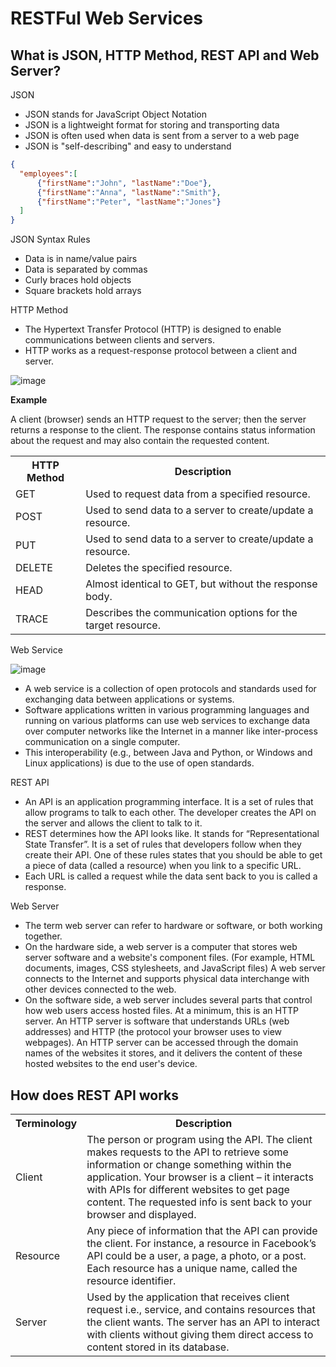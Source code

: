 # RESTFul Web Services

## What is JSON, HTTP Method, REST API and Web Server?

JSON
- JSON stands for JavaScript Object Notation
- JSON is a lightweight format for storing and transporting data
- JSON is often used when data is sent from a server to a web page
- JSON is "self-describing" and easy to understand

```json
{
  "employees":[
      {"firstName":"John", "lastName":"Doe"},
      {"firstName":"Anna", "lastName":"Smith"},
      {"firstName":"Peter", "lastName":"Jones"}
  ]
}
```
JSON Syntax Rules
- Data is in name/value pairs
- Data is separated by commas
- Curly braces hold objects
- Square brackets hold arrays

HTTP Method
- The Hypertext Transfer Protocol (HTTP) is designed to enable communications between clients and servers.
- HTTP works as a request-response protocol between a client and server.

![image](https://github.com/asmalizaa/javaspring/assets/23090837/ea2945f5-88a5-410d-a28c-596512262235)

**Example**

A client (browser) sends an HTTP request to the server; then the server returns a response to the client. The response contains status information about the request and may also contain the requested content.

<table>
  <tr><th>HTTP Method</th><th>Description</th></tr>
  <tr><td>GET</td><td>Used to request data from a specified resource.</td></tr>
  <tr><td>POST</td><td>Used to send data to a server to create/update a resource.</td></tr>
  <tr><td>PUT</td><td>Used to send data to a server to create/update a resource.</td></tr>
  <tr><td>DELETE</td><td>Deletes the specified resource.</td></tr>
  <tr><td>HEAD</td><td>Almost identical to GET, but without the response body.</td></tr>
  <tr><td>TRACE</td><td>Describes the communication options for the target resource.</td></tr>
</table>

Web Service

![image](https://github.com/asmalizaa/javaspring/assets/23090837/7a839ba9-87b8-4208-92a1-f3d0a7974bbf)

- A web service is a collection of open protocols and standards used for exchanging data between applications or systems.
- Software applications written in various programming languages and running on various platforms can use web services to exchange data over computer networks like the Internet in a manner like inter-process communication on a single computer.
- This interoperability (e.g., between Java and Python, or Windows and Linux applications) is due to the use of open standards.

REST API
- An API is an application programming interface. It is a set of rules that allow programs to talk to each other. The developer creates the API on the server and allows the client to talk to it.
- REST determines how the API looks like. It stands for “Representational State Transfer”. It is a set of rules that developers follow when they create their API. One of these rules states that you should be able to get a piece of data (called a resource) when you link to a specific URL.
- Each URL is called a request while the data sent back to you is called a response.

Web Server
- The term web server can refer to hardware or software, or both working together.
- On the hardware side, a web server is a computer that stores web server software and a website's component files. (For example, HTML documents, images, CSS stylesheets, and JavaScript files) A web server connects to the Internet and supports physical data interchange with other devices connected to the web.
- On the software side, a web server includes several parts that control how web users access hosted files. At a minimum, this is an HTTP server. An HTTP server is software that understands URLs (web addresses) and HTTP (the protocol your browser uses to view webpages). An HTTP server can be accessed through the domain names of the websites it stores, and it delivers the content of these hosted websites to the end user's device.

## How does REST API works 

<table>
  <tr><th>Terminology</th><th>Description</th></tr>
  <tr><td>Client</td><td>The person or program using the API. 
The client makes requests to the API to retrieve some information or change something within the application.
Your browser is a client – it interacts with APIs for different websites to get page content. The requested info is sent back to your browser and displayed.
</td></tr>
  <tr><td>Resource</td><td>Any piece of information that the API can provide the client.
For instance, a resource in Facebook’s API could be a user, a page, a photo, or a post. Each resource has a unique name, called the resource identifier.
</td></tr>
  <tr><td>Server</td><td>Used by the application that receives client request i.e., service, and contains resources that the client wants. The server has an API to interact with clients without giving them direct access to content stored in its database.</td></tr>
</table>
